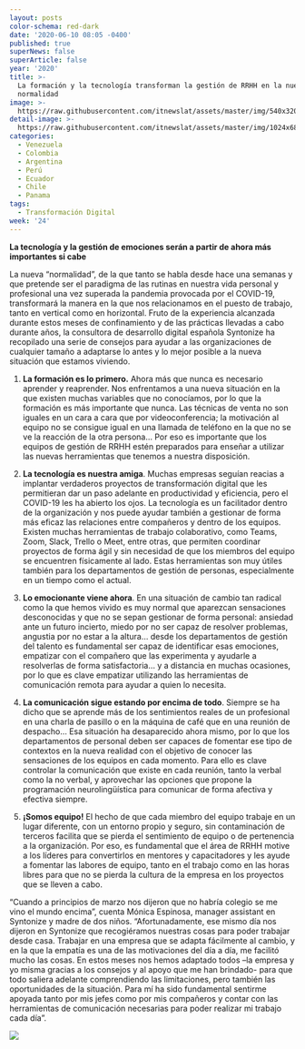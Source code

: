 ```yaml
---
layout: posts
color-schema: red-dark
date: '2020-06-10 08:05 -0400'
published: true
superNews: false
superArticle: false
year: '2020'
title: >-
  La formación y la tecnología transforman la gestión de RRHH en la nueva
  normalidad
image: >-
  https://raw.githubusercontent.com/itnewslat/assets/master/img/540x320/Ejecutivos-Reunidos-p.jpg
detail-image: >-
  https://raw.githubusercontent.com/itnewslat/assets/master/img/1024x680/Ejecutivos-Reunidos-g.jpg
categories:
  - Venezuela
  - Colombia
  - Argentina
  - Perú
  - Ecuador
  - Chile
  - Panama
tags:
  - Transformación Digital
week: '24'
---
```

**La tecnología y la gestión de emociones serán a partir de ahora más importantes si cabe**

La nueva “normalidad”, de la que tanto se habla desde hace una semanas y que pretende ser el paradigma de las rutinas en nuestra vida personal y profesional una vez superada la pandemia provocada por el COVID-19, transformará la manera en la que nos relacionamos en el puesto de trabajo, tanto en vertical como en horizontal. Fruto de la experiencia alcanzada durante estos meses de confinamiento y de las prácticas llevadas a cabo durante años, la consultora de desarrollo digital española Syntonize ha recopilado una serie de consejos para ayudar a las organizaciones de cualquier tamaño a adaptarse lo antes y lo mejor posible a la nueva situación que estamos viviendo.

1.	**La formación es lo primero.** Ahora más que nunca es necesario aprender y reaprender. Nos enfrentamos a una nueva situación en la que existen muchas variables que no conocíamos, por lo que la formación es más importante que nunca. Las técnicas de venta no son iguales en un cara a cara que por videoconferencia; la motivación al equipo no se consigue igual en una llamada de teléfono en la que no se ve la reacción de la otra persona… Por eso es importante que los equipos de gestión de RRHH estén preparados para enseñar a utilizar las nuevas herramientas que tenemos a nuestra disposición. 

2.	**La tecnología es nuestra amiga**. Muchas empresas seguían reacias a implantar verdaderos proyectos de transformación digital que les permitieran dar un paso adelante en productividad y eficiencia, pero el COVID-19 les ha abierto los ojos. La tecnología es un facilitador dentro de la organización y nos puede ayudar también a gestionar de forma más eficaz las relaciones entre compañeros y dentro de los equipos. Existen muchas herramientas de trabajo colaborativo, como Teams, Zoom, Slack, Trello o Meet, entre otras, que permiten coordinar proyectos de forma ágil y sin necesidad de que los miembros del equipo se encuentren físicamente al lado. Estas herramientas son muy útiles también para los departamentos de gestión de personas, especialmente en un tiempo como el actual. 

3.	**Lo emocionante viene ahora**. En una situación de cambio tan radical como la que hemos vivido es muy normal que aparezcan sensaciones desconocidas y que no se sepan gestionar de forma personal: ansiedad ante un futuro incierto, miedo por no ser capaz de resolver problemas, angustia por no estar a la altura… desde los departamentos de gestión del talento es fundamental ser capaz de identificar esas emociones, empatizar con el compañero que las experimenta y ayudarle a resolverlas de forma satisfactoria… y a distancia en muchas ocasiones, por lo que es clave empatizar utilizando las herramientas de comunicación remota para ayudar a quien lo necesita.

4.	**La comunicación sigue estando por encima de todo**. Siempre se ha dicho que se aprende más de los sentimientos reales de un profesional en una charla de pasillo o en la máquina de café que en una reunión de despacho… Esa situación ha desaparecido ahora mismo, por lo que los departamentos de personal deben ser capaces de fomentar ese tipo de contextos en la nueva realidad con el objetivo de conocer las sensaciones de los equipos en cada momento. Para ello es clave controlar la comunicación que existe en cada reunión, tanto la verbal como la no verbal, y aprovechar las opciones que propone la programación neurolingüística para comunicar de forma afectiva y efectiva siempre. 

5.	**¡Somos equipo!** El hecho de que cada miembro del equipo trabaje en un lugar diferente, con un entorno propio y seguro, sin contaminación de terceros facilita que se pierda el sentimiento de equipo o de pertenencia a la organización. Por eso, es fundamental que el área de RRHH motive a los líderes para convertirlos en mentores y capacitadores y les ayude a fomentar las labores de equipo, tanto en el trabajo como en las horas libres para que no se pierda la cultura de la empresa en los proyectos que se lleven a cabo. 

“Cuando a principios de marzo nos dijeron que no habría colegio se me vino el mundo encima”, cuenta Mónica Espinosa, manager assistant en Syntonize y madre de dos niños. “Afortunadamente, ese mismo día nos dijeron en Syntonize que recogiéramos nuestras cosas para poder trabajar desde casa. Trabajar en una empresa que se adapta fácilmente al cambio, y en la que la empatía es una de las motivaciones del día a día, me facilitó mucho las cosas. En estos meses nos hemos adaptado todos –la empresa y yo misma gracias a los consejos y al apoyo que me han brindado- para que todo saliera adelante comprendiendo las limitaciones, pero también las oportunidades de la situación. Para mí ha sido fundamental sentirme apoyada tanto por mis jefes como por mis compañeros y contar con las herramientas de comunicación necesarias para poder realizar mi trabajo cada día”.

<img src="https://tracker.metricool.com/c3po.jpg?hash=56f88a41e39ab42c063cc51676587a04"/>